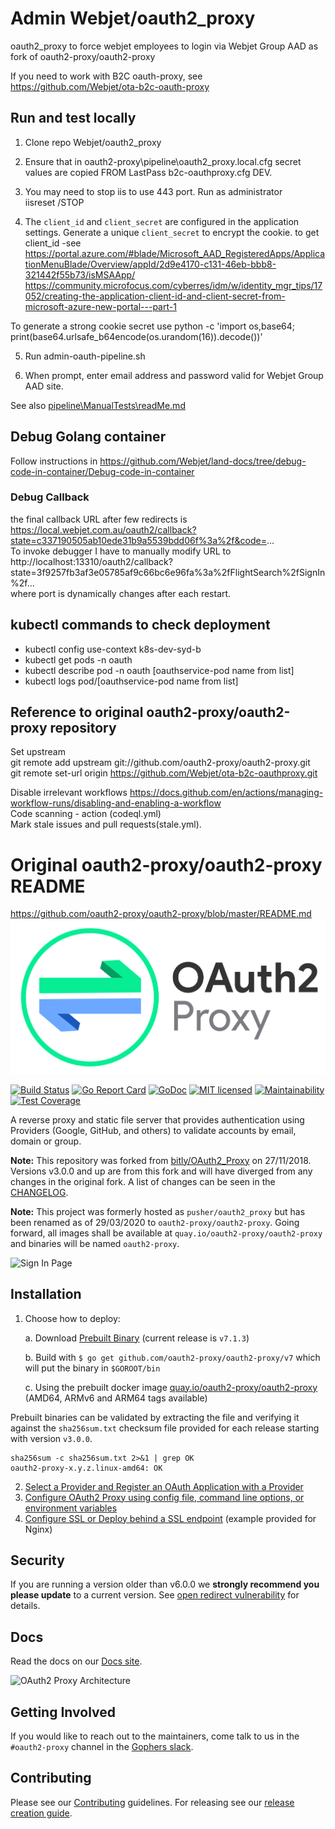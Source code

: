 # Admin Webjet/oauth2_proxy

oauth2_proxy to force webjet employees to login via Webjet Group AAD  as fork of oauth2-proxy/oauth2-proxy

If you need to work with B2C oauth-proxy, see https://github.com/Webjet/ota-b2c-oauth-proxy

## Run and test locally

1. Clone repo Webjet/oauth2_proxy
2. Ensure that in oauth2-proxy\pipeline\oauth2_proxy.local.cfg secret values are copied FROM LastPass b2c-oauthproxy.cfg DEV.
3. You may need to stop iis to use 443 port. Run as administrator  
   iisreset /STOP
  
4.   The `client_id` and `client_secret` are configured in the application settings.
Generate a unique `client_secret` to encrypt the cookie.
to get client_id -see https://portal.azure.com/#blade/Microsoft_AAD_RegisteredApps/ApplicationMenuBlade/Overview/appId/2d9e4170-c131-46eb-bbb8-321442f55b73/isMSAApp/ 
https://community.microfocus.com/cyberres/idm/w/identity_mgr_tips/17052/creating-the-application-client-id-and-client-secret-from-microsoft-azure-new-portal---part-1

To generate a strong cookie secret use python -c 'import os,base64; print(base64.urlsafe_b64encode(os.urandom(16)).decode())' 


5. Run  admin-oauth-pipeline.sh

6. When prompt, enter email address and password valid for Webjet Group AAD site.

See also [pipeline\ManualTests\readMe.md](https://github.com/Webjet/oauth2_proxy/blob/develop/pipeline/ManualTests/readMe.md)

## Debug Golang container

Follow instructions in https://github.com/Webjet/land-docs/tree/debug-code-in-container/Debug-code-in-container

### Debug Callback

the final callback URL after few redirects is  
https://local.webjet.com.au/oauth2/callback?state=c337190505ab10ede31b9a5539bdd06f%3a%2f&code=...  
To invoke debugger I have to manually modify URL to  
http://localhost:13310/oauth2/callback?state=3f9257fb3af3e05785af9c66bc6e96fa%3a%2fFlightSearch%2fSignIn%2f...  
where port is dynamically changes after each restart.

## kubectl commands to check deployment
  - kubectl config use-context k8s-dev-syd-b  
  - kubectl get pods -n oauth  
  - kubectl describe pod  -n  oauth [oauthservice-pod name from list]
  - kubectl logs pod/[oauthservice-pod name from list]

## Reference to original oauth2-proxy/oauth2-proxy repository

Set upstream  
git remote add upstream git://github.com/oauth2-proxy/oauth2-proxy.git  
git remote set-url origin https://github.com/Webjet/ota-b2c-oauthproxy.git

Disable irrelevant workflows https://docs.github.com/en/actions/managing-workflow-runs/disabling-and-enabling-a-workflow  
Code scanning - action (codeql.yml)  
Mark stale issues and pull requests(stale.yml).

# Original oauth2-proxy/oauth2-proxy README
https://github.com/oauth2-proxy/oauth2-proxy/blob/master/README.md
![OAuth2 Proxy](/docs/static/img/logos/OAuth2_Proxy_horizontal.svg)

[![Build Status](https://secure.travis-ci.org/oauth2-proxy/oauth2-proxy.svg?branch=master)](http://travis-ci.org/oauth2-proxy/oauth2-proxy)
[![Go Report Card](https://goreportcard.com/badge/github.com/oauth2-proxy/oauth2-proxy)](https://goreportcard.com/report/github.com/oauth2-proxy/oauth2-proxy)
[![GoDoc](https://godoc.org/github.com/oauth2-proxy/oauth2-proxy?status.svg)](https://godoc.org/github.com/oauth2-proxy/oauth2-proxy)
[![MIT licensed](https://img.shields.io/badge/license-MIT-blue.svg)](./LICENSE)
[![Maintainability](https://api.codeclimate.com/v1/badges/a58ff79407212e2beacb/maintainability)](https://codeclimate.com/github/oauth2-proxy/oauth2-proxy/maintainability)
[![Test Coverage](https://api.codeclimate.com/v1/badges/a58ff79407212e2beacb/test_coverage)](https://codeclimate.com/github/oauth2-proxy/oauth2-proxy/test_coverage)

A reverse proxy and static file server that provides authentication using Providers (Google, GitHub, and others)
to validate accounts by email, domain or group.

**Note:** This repository was forked from [bitly/OAuth2_Proxy](https://github.com/bitly/oauth2_proxy) on 27/11/2018.
Versions v3.0.0 and up are from this fork and will have diverged from any changes in the original fork.
A list of changes can be seen in the [CHANGELOG](CHANGELOG.md).

**Note:** This project was formerly hosted as `pusher/oauth2_proxy` but has been renamed as of 29/03/2020 to `oauth2-proxy/oauth2-proxy`.
Going forward, all images shall be available at `quay.io/oauth2-proxy/oauth2-proxy` and binaries will be named `oauth2-proxy`.

![Sign In Page](https://cloud.githubusercontent.com/assets/45028/4970624/7feb7dd8-6886-11e4-93e0-c9904af44ea8.png)

## Installation

1.  Choose how to deploy:

    a. Download [Prebuilt Binary](https://github.com/oauth2-proxy/oauth2-proxy/releases) (current release is `v7.1.3`)

    b. Build with `$ go get github.com/oauth2-proxy/oauth2-proxy/v7` which will put the binary in `$GOROOT/bin`

    c. Using the prebuilt docker image [quay.io/oauth2-proxy/oauth2-proxy](https://quay.io/oauth2-proxy/oauth2-proxy) (AMD64, ARMv6 and ARM64 tags available)

Prebuilt binaries can be validated by extracting the file and verifying it against the `sha256sum.txt` checksum file provided for each release starting with version `v3.0.0`.

```
sha256sum -c sha256sum.txt 2>&1 | grep OK
oauth2-proxy-x.y.z.linux-amd64: OK
```

2.  [Select a Provider and Register an OAuth Application with a Provider](https://oauth2-proxy.github.io/oauth2-proxy/docs/configuration/oauth_provider)
3.  [Configure OAuth2 Proxy using config file, command line options, or environment variables](https://oauth2-proxy.github.io/oauth2-proxy/docs/configuration/overview)
4.  [Configure SSL or Deploy behind a SSL endpoint](https://oauth2-proxy.github.io/oauth2-proxy/docs/configuration/tls) (example provided for Nginx)


## Security

If you are running a version older than v6.0.0 we **strongly recommend you please update** to a current version.
See [open redirect vulnerability](https://github.com/oauth2-proxy/oauth2-proxy/security/advisories/GHSA-5m6c-jp6f-2vcv) for details.

## Docs

Read the docs on our [Docs site](https://oauth2-proxy.github.io/oauth2-proxy/docs/).

![OAuth2 Proxy Architecture](https://cloud.githubusercontent.com/assets/45028/8027702/bd040b7a-0d6a-11e5-85b9-f8d953d04f39.png)

## Getting Involved

If you would like to reach out to the maintainers, come talk to us in the `#oauth2-proxy` channel in the [Gophers slack](http://gophers.slack.com/).

## Contributing

Please see our [Contributing](CONTRIBUTING.md) guidelines. For releasing see our [release creation guide](RELEASE.md).
